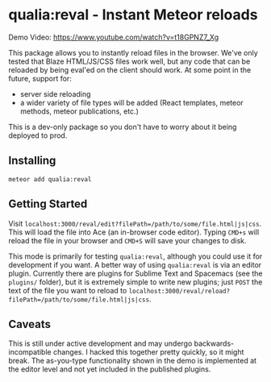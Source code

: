 # qualia:reval - Instant Meteor reloads

Demo Video: https://www.youtube.com/watch?v=t18GPNZ7_Xg

This package allows you to instantly reload files in the browser. We've only tested that Blaze HTML/JS/CSS files work well, but any code that can be reloaded by being eval'ed on the client should work. At some point in the future, support for:
  - server side reloading
  - a wider variety of file types will be added (React templates, meteor methods, meteor publications, etc.)

This is a dev-only package so you don't have to worry about it being deployed to prod.

## Installing

`meteor add qualia:reval`

## Getting Started

Visit `localhost:3000/reval/edit?filePath=/path/to/some/file.html|js|css`. This will load the file into Ace (an in-browser code editor). Typing `CMD+s` will reload the file in your browser and `CMD+S` will save your changes to disk.

This mode is primarily for testing `qualia:reval`, although you could use it for development if you want. A better way of using `qualia:reval` is via an editor plugin. Currently there are plugins for Sublime Text and Spacemacs (see the `plugins/` folder), but it is extremely simple to write new plugins; just `POST` the text of the file you want to reload to `localhost:3000/reval/reload?filePath=/path/to/some/file.html|js|css`.

## Caveats

This is still under active development and may undergo backwards-incompatible changes. I hacked this together pretty quickly, so it might break. The as-you-type functionality shown in the demo is implemented at the editor level and not yet included in the published plugins.
